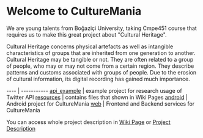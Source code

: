 # Welcome to CultureMania
We are young talents from Boğaziçi University, taking Cmpe451 course that requires us to make this great project about "Cultural Heritage".

Cultural Heritage concerns physical artefacts as well as intangible characteristics of groups that are inherited from one generation to another.  Cultural Heritage may be tangible or not.  They are often related to a group of people, who may or may not come from a certain region.  They describe patterns and customs associated with groups of people.  Due to the erosion of cultural information, its digital recording has gained much importance.

---- | -----------
[api_example](/API/) | example project for research usage of Twitter API
[resources](/resources/) | contains files that shown in Wiki Pages
[android](/android/) | Android project for CultureMania
[web](/web/) | Frontend and Backend services for CultureMania

You can access whole project description in [Wiki Page](https://github.com/bounswe/bounswe2017group1/wiki) or [Project Description](https://github.com/bounswe/bounswe2017group1/blob/master/resources/projectdescription.pdf)
